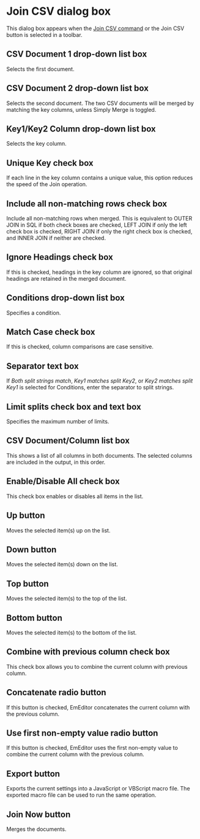 # Join CSV dialog box

This dialog box appears when the
[Join CSV command](../../cmd/edit/join_csv) or the Join CSV button is selected in a toolbar.

## CSV Document 1 drop-down list box

Selects the first document.

## CSV Document 2 drop-down list box

Selects the second document. The two CSV documents will be merged by matching the key columns, unless Simply Merge is toggled.

## Key1/Key2 Column drop-down list box

Selects the key column.

## Unique Key check box

If each line in the key column contains a unique value, this option reduces the speed of the Join operation.

## Include all non-matching rows check box

Include all non-matching rows when merged. This is equivalent to OUTER JOIN in SQL if both check boxes are checked, LEFT JOIN if only the left check box is checked, RIGHT JOIN if
only the right check box is checked, and INNER JOIN if neither are checked.

## Ignore Headings check box

If this is checked, headings in the key column are ignored, so that original headings are retained in the merged document.

## Conditions drop-down list box

Specifies a condition.

## Match Case check box

If this is checked, column comparisons are case sensitive.

## Separator text box

If _Both split strings match_, _Key1 matches split Key2_, or _Key2 matches split Key1_ is selected for Conditions, enter the separator to split strings.

## Limit splits check box and text box

Specifies the maximum number of limits.

## CSV Document/Column list box

This shows a list of all columns in both documents. The selected columns are included in the output, in this order.

## Enable/Disable All check box

This check box enables or disables all items in the list.

## Up button

Moves the selected item(s) up on the list.

## Down button

Moves the selected item(s) down on the list.

## Top button

Moves the selected item(s) to the top of the list.

## Bottom button

Moves the selected item(s) to the bottom of the list.

## Combine with previous column check box

This check box allows you to combine the current column with previous column.

## Concatenate radio button

If this button is checked, EmEditor concatenates the current column with the previous column.

## Use first non-empty value radio button

If this button is checked, EmEditor uses the first non-empty value to combine the current column with the previous column.

## Export button

Exports the current settings into a JavaScript or VBScript macro file. The exported macro file can be used to run the same operation.

## Join Now button

Merges the documents.

